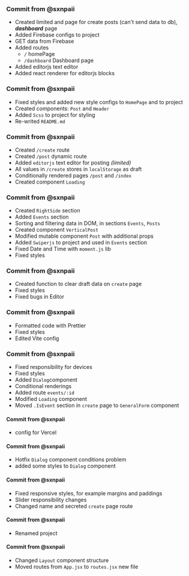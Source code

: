 ### Commit from @sxnpaii

- Created limited and page for create posts (can't send data to db), **_dashboard_** page
- Added Firebase configs to project
- GET data from Firebase
- Added routes
  - `/` homePage
  - `/dashboard` Dashboard page
- Added editorjs text editor
- Added react renderer for editorjs blocks

### Commit from @sxnpaii

- Fixed styles and added new style configs to `HomePage` and to project
- Created components: `Post` and `Header`
- Added `Scss` to project for styling
- Re-writed `README.md`

### Commit from @sxnpaii

- Created `/create` route
- Created `/post` dynamic route
- Added `editorjs` text editor for posting _(limited)_
- All values in `/create` stores in `localStorage` as draft
- Conditionally rendered pages `/post` and `/index`
- Created component `Loading`

### Commit from @sxnpaii

- Created `RightSide` section
- Added `Events` section
- Sorting and filtering data in DOM, in sections `Events`, `Posts`
- Created component `VerticalPost`
- Modified mutable component `Post` with additional props
- Added `Swiperjs` to project and used in `Events` section
- Fixed Date and Time with `moment.js` lib
- Fixed styles

### Commit from @sxnpaii

- Created function to clear draft data on `create` page
- Fixed styles
- Fixed bugs in Editor

### Commit from @sxnpaii

- Formatted code with Prettier
- Fixed styles
- Edited Vite config

### Commit from @sxnpaii

- Fixed responsibility for devices
- Fixed styles
- Added `Dialog`component
- Conditional renderings
- Added route `events/:id`
- Modified `Loading` component
- Moved `.IsEvent` section in `create` page to `GeneralForm` component

#### Commit from @sxnpaii

- config for Vercel

#### Commit from @sxnpaii

- Hotfix `Dialog` component conditions problem
- added some styles to `Dialog` component

#### Commit from @sxnpaii

- Fixed responsive styles, for example margins and paddings
- Slider responsibility changes
- Changed name and secreted `create` page route

#### Commit from @sxnpaii

- Renamed project

#### Commit from @sxnpaii

- Changed `Layout` component structure
- Moved routes from `App.jsx` to `routes.jsx` new file
